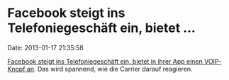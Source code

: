 Facebook steigt ins Telefoniegeschäft ein, bietet \...
======================================================

Date: 2013-01-17 21:35:58

[Facebook steigt ins Telefoniegeschäft ein, bietet in ihrer App einen
VOIP-Knopf an](http://www.bbc.co.uk/news/technology-21059611). Das wird
spannend, wie die Carrier darauf reagieren.
